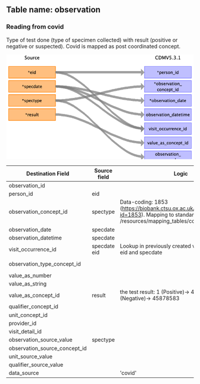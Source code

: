 ## Table name: observation

### Reading from covid

Type of test done (type of specimen collected) with result (positive or negative or suspected).
Covid is mapped as post coordinated concept.

![](md_files/image17.png)

| Destination Field | Source field | Logic | Comment field |
| --- | --- | --- | --- |
| observation_id |  |  |  |
| person_id | eid |  |  |
| observation_concept_id | spectype | Data-coding: 1853 (https://biobank.ctsu.ox.ac.uk/crystal/coding.cgi?id=1853). Mapping to standard concept in: /resources/mapping_tables/covid_spectype.csv |  |
| observation_date | specdate |  |  |
| observation_datetime | specdate |  |  |
| visit_occurrence_id | specdate<br>eid | Lookup in previously created visit occurrence by eid and specdate |  |
| observation_type_concept_id |  |  | 32856 - Lab |
| value_as_number |  |  |  |
| value_as_string |  |  |  |
| value_as_concept_id | result | the test result: 1 (Positive)-> 45884084, 0 (Negative)-> 45878583 |  |
| qualifier_concept_id |  |  |  |
| unit_concept_id |  |  |  |
| provider_id |  |  |  |
| visit_detail_id |  |  |  |
| observation_source_value | spectype |  |  |
| observation_source_concept_id |  |  |  |
| unit_source_value |  |  |  |
| qualifier_source_value |  |  |  |
| data_source |  | 'covid' |  |